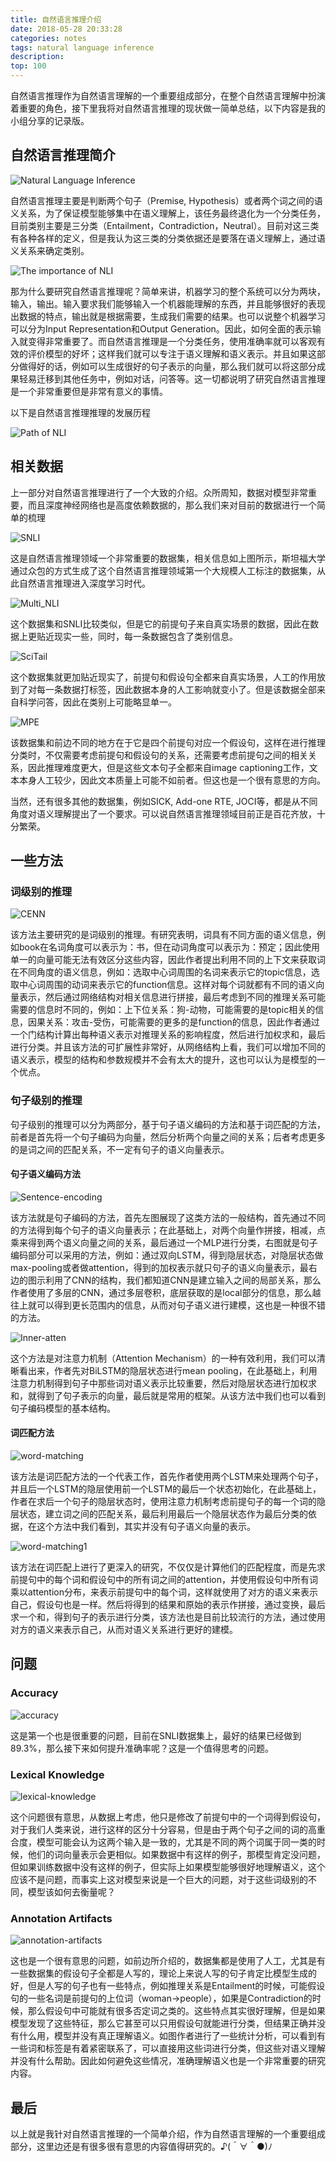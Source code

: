 ```yaml
---
title: 自然语言推理介绍
date: 2018-05-28 20:33:28
categories: notes
tags: natural language inference
description: 
top: 100
---
```


自然语言推理作为自然语言理解的一个重要组成部分，在整个自然语言理解中扮演着重要的角色，接下里我将对自然语言推理的现状做一简单总结，以下内容是我的小组分享的记录版。

## 自然语言推理简介

![Natural Language Inference](NLI-introduce/2018-05-28-1.PNG)

自然语言推理主要是判断两个句子（Premise, Hypothesis）或者两个词之间的语义关系，为了保证模型能够集中在语义理解上，该任务最终退化为一个分类任务，目前类别主要是三分类（Entailment，Contradiction，Neutral）。目前对这三类有各种各样的定义，但是我认为这三类的分类依据还是要落在语义理解上，通过语义关系来确定类别。

![The importance of NLI](NLI-introduce/2018-05-28-2.PNG)

那为什么要研究自然语言推理呢？简单来讲，机器学习的整个系统可以分为两块，输入，输出。输入要求我们能够输入一个机器能理解的东西，并且能够很好的表现出数据的特点，输出就是根据需要，生成我们需要的结果。也可以说整个机器学习可以分为Input Representation和Output Generation。因此，如何全面的表示输入就变得非常重要了。而自然语言推理是一个分类任务，使用准确率就可以客观有效的评价模型的好坏；这样我们就可以专注于语义理解和语义表示。并且如果这部分做得好的话，例如可以生成很好的句子表示的向量，那么我们就可以将这部分成果轻易迁移到其他任务中，例如对话，问答等。这一切都说明了研究自然语言推理是一个非常重要但是非常有意义的事情。

以下是自然语言推理推理的发展历程

![Path of NLI](NLI-introduce/2018-05-28-3.PNG)

## 相关数据

上一部分对自然语言推理进行了一个大致的介绍。众所周知，数据对模型非常重要，而且深度神经网络也是高度依赖数据的，那么我们来对目前的数据进行一个简单的梳理

![SNLI](NLI-introduce/2018-05-28-4.PNG)

这是自然语言推理领域一个非常重要的数据集，相关信息如上图所示，斯坦福大学通过众包的方式生成了这个自然语言推理领域第一个大规模人工标注的数据集，从此自然语言推理进入深度学习时代。

![Multi_NLI](NLI-introduce/2018-05-28-5.PNG)

这个数据集和SNLI比较类似，但是它的前提句子来自真实场景的数据，因此在数据上更贴近现实一些，同时，每一条数据包含了类别信息。

![SciTail](NLI-introduce/2018-05-28-7.PNG)

这个数据集就更加贴近现实了，前提句和假设句全都来自真实场景，人工的作用放到了对每一条数据打标签，因此数据本身的人工影响就变小了。但是该数据全部来自科学问答，因此在类别上可能略显单一。

![MPE](NLI-introduce/2018-05-28-6.PNG)

该数据集和前边不同的地方在于它是四个前提句对应一个假设句，这样在进行推理分类时，不仅需要考虑前提句和假设句的关系，还需要考虑前提句之间的相关关系，因此推理难度更大，但是这些文本句子全都来自image captioning工作，文本本身人工较少，因此文本质量上可能不如前者。但这也是一个很有意思的方向。

当然，还有很多其他的数据集，例如SICK, Add-one RTE, JOCI等，都是从不同角度对语义理解提出了一个要求。可以说自然语言推理领域目前正是百花齐放，十分繁荣。

## 一些方法

### 词级别的推理

![CENN](NLI-introduce/2018-05-28-8.PNG)

该方法主要研究的是词级别的推理。有研究表明，词具有不同方面的语义信息，例如book在名词角度可以表示为：书，但在动词角度可以表示为：预定；因此使用单一的向量可能无法有效区分这些内容，因此作者提出利用不同的上下文来获取词在不同角度的语义信息，例如：选取中心词周围的名词来表示它的topic信息，选取中心词周围的动词来表示它的function信息。这样对每个词就都有不同的语义向量表示，然后通过网络结构对相关信息进行拼接，最后考虑到不同的推理关系可能需要的信息时不同的，例如：上下位关系：狗-动物，可能需要的是topic相关的信息，因果关系：攻击-受伤，可能需要的更多的是function的信息，因此作者通过一个门结构计算出每种语义表示对推理关系的影响程度，然后进行加权求和，最后进行分类。并且该方法的可扩展性非常好，从网络结构上看，我们可以增加不同的语义表示，模型的结构和参数规模并不会有太大的提升，这也可以认为是模型的一个优点。

### 句子级别的推理

句子级别的推理可以分为两部分，基于句子语义编码的方法和基于词匹配的方法，前者是首先将一个句子编码为向量，然后分析两个向量之间的关系；后者考虑更多的是词之间的匹配关系，不一定有句子的语义向量表示。

#### 句子语义编码方法

![Sentence-encoding](NLI-introduce/2018-05-28-11.PNG)

该方法就是句子编码的方法，首先左图展现了这类方法的一般结构，首先通过不同的方法得到每个句子的语义向量表示；在此基础上，对两个向量作拼接，相减，点乘来得到两个语义向量之间的关系，最后通过一个MLP进行分类，右图就是句子编码部分可以采用的方法，例如：通过双向LSTM，得到隐层状态，对隐层状态做max-pooling或者做attention，得到的加权表示就只句子的语义向量表示，最右边的图示利用了CNN的结构，我们都知道CNN是建立输入之间的局部关系，那么作者使用了多层的CNN，通过多层卷积，底层获取的是local部分的信息，那么越往上就可以得到更长范围内的信息，从而对句子语义进行建模，这也是一种很不错的方法。

![Inner-atten](NLI-introduce/2018-05-28-10.PNG)

这个方法是对注意力机制（Attention Mechanism）的一种有效利用，我们可以清晰看出来，作者先对BiLSTM的隐层状态进行mean pooling，在此基础上，利用注意力机制得到句子中那些词对语义表示比较重要，然后对隐层状态进行加权求和，就得到了句子表示的向量，最后就是常用的框架。从该方法中我们也可以看到句子编码模型的基本结构。

#### 词匹配方法

 ![word-matching](NLI-introduce/2018-05-28-12.PNG)

该方法是词匹配方法的一个代表工作，首先作者使用两个LSTM来处理两个句子，并且后一个LSTM的隐层使用前一个LSTM的最后一个状态初始化，在此基础上，作者在求后一个句子的隐层状态时，使用注意力机制考虑前提句子的每一个词的隐层状态，建立词之间的匹配关系，最后利用最后一个隐层状态作为最后分类的依据，在这个方法中我们看到，其实并没有句子语义向量的表示。

![word-matching1](NLI-introduce/2018-05-28-13.PNG)

该方法在词匹配上进行了更深入的研究，不仅仅是计算他们的匹配程度，而是先求前提句中的每个词和假设句中的所有词之间的attention，并使用假设句中所有词乘以attention分布，来表示前提句中的每个词，这样就使用了对方的语义来表示自己，假设句也是一样。然后将得到的结果和原始的表示作拼接，通过变换，最后求一个和，得到句子的表示进行分类，该方法也是目前比较流行的方法，通过使用对方的语义来表示自己，从而对语义关系进行更好的建模。

## 问题

### Accuracy

![accuracy](NLI-introduce/2018-05-28-14.PNG)

这是第一个也是很重要的问题，目前在SNLI数据集上，最好的结果已经做到89.3%，那么接下来如何提升准确率呢？这是一个值得思考的问题。

### Lexical Knowledge

![lexical-knowledge](NLI-introduce/2018-05-28-15.PNG)

这个问题很有意思，从数据上考虑，他只是修改了前提句中的一个词得到假设句，对于我们人类来说，进行这样的区分十分容易，但是由于两个句子之间的词的高重合度，模型可能会认为这两个输入是一致的，尤其是不同的两个词属于同一类的时候，他们的词向量表示会更相似。如果数据中有这样的例子，那模型肯定没问题，但如果训练数据中没有这样的例子，但实际上如果模型能够很好地理解语义，这个应该不是问题，而事实上这对模型来说是一个巨大的问题，对于这些词级别的不同，模型该如何去衡量呢？

### Annotation Artifacts

![annotation-artifacts](NLI-introduce/2018-05-28-16.PNG)

这也是一个很有意思的问题，如前边所介绍的，数据集都是使用了人工，尤其是有一些数据集的假设句子全都是人写的，理论上来说人写的句子肯定比模型生成的好，但是人写的句子也有一些特点，例如推理关系是Entailment的时候，可能假设句的一些名词是前提句的上位词（woman->people），如果是Contradiction的时候，那么假设句中可能就有很多否定词之类的。这些特点其实很好理解，但是如果模型发现了这些特征，那么它甚至可以只用假设句就能进行分类，但结果正确并没有什么用，模型并没有真正理解语义。如图作者进行了一些统计分析，可以看到有一些词和标签是有着紧密联系了，可以直接用这些词进行分类，但这些对语义理解并没有什么帮助。因此如何避免这些情况，准确理解语义也是一个非常重要的研究内容。

## 最后

以上就是我针对自然语言推理的一个简单介绍，作为自然语言理解的一个重要组成部分，这里边还是有很多很有意思的内容值得研究的。♪(＾∀＾●)ﾉ